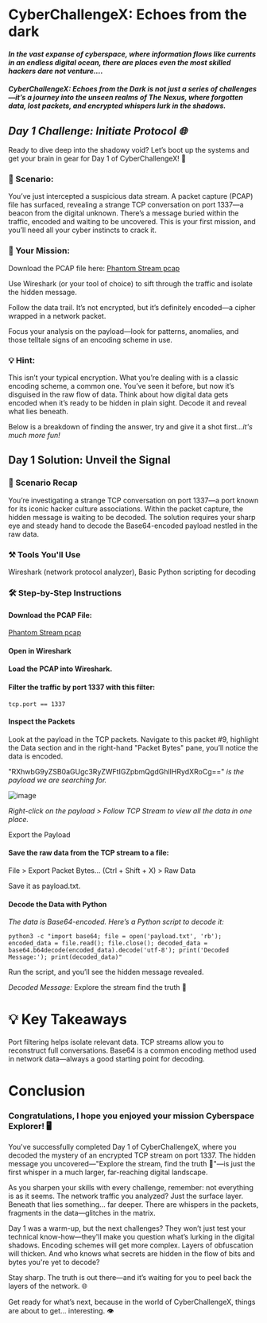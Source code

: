 # CyberChallengeX: Echoes from the dark

#### _In the vast expanse of cyberspace, where information flows like currents in an endless digital ocean, there are places even the most skilled hackers dare not venture...._ 

#### _CyberChallengeX: Echoes from the Dark is not just a series of challenges—it’s a journey into the unseen realms of The Nexus, where forgotten data, lost packets, and encrypted whispers lurk in the shadows._ 


## _Day 1 Challenge: Initiate Protocol 🌐_

Ready to dive deep into the shadowy void? Let’s boot up the systems and get your brain in gear for Day 1 of CyberChallengeX! 🚀

### 🔎 Scenario:
You’ve just intercepted a suspicious data stream. A packet capture (PCAP) file has surfaced, revealing a strange TCP conversation on port 1337—a beacon from the digital unknown. There’s a message buried within the traffic, encoded and waiting to be uncovered. This is your first mission, and you’ll need all your cyber instincts to crack it.

### 🔑 Your Mission:

Download the PCAP file here: [Phantom Stream pcap](https://github.com/d4n392/CyberChallengeX/blob/main/hacking_challenge_day1.pcapng)

Use Wireshark (or your tool of choice) to sift through the traffic and isolate the hidden message.

Follow the data trail. It’s not encrypted, but it’s definitely encoded—a cipher wrapped in a network packet.

Focus your analysis on the payload—look for patterns, anomalies, and those telltale signs of an encoding scheme in use.

### 💡 Hint:
This isn’t your typical encryption. What you’re dealing with is a classic encoding scheme, a common one. You’ve seen it before, but now it’s disguised in the raw flow of data. Think about how digital data gets encoded when it’s ready to be hidden in plain sight. Decode it and reveal what lies beneath.

Below is a breakdown of finding the answer, try and give it a shot first..._it's much more fun!_

## Day 1 Solution: Unveil the Signal

### 🔎 Scenario Recap

You’re investigating a strange TCP conversation on port 1337—a port known for its iconic hacker culture associations. Within the packet capture, the hidden message is waiting to be decoded. The solution requires your sharp eye and steady hand to decode the Base64-encoded payload nestled in the raw data.

### ⚒️ Tools You'll Use

Wireshark (network protocol analyzer), Basic Python scripting for decoding

### 🛠️ Step-by-Step Instructions

#### Download the PCAP File:

[Phantom Stream pcap](https://github.com/d4n392/CyberChallengeX/blob/main/hacking_challenge_day1.pcapng)

#### Open in Wireshark

#### Load the PCAP into Wireshark.

#### Filter the traffic by port 1337 with this filter:
    tcp.port == 1337

#### Inspect the Packets

Look at the payload in the TCP packets. Navigate to this packet #9, highlight the Data section and in the right-hand "Packet Bytes" pane, you’ll notice the data is encoded. 

"RXhwbG9yZSB0aGUgc3RyZWFtIGZpbmQgdGhlIHRydXRoCg==" _is the payload we are searching for._

![image](https://github.com/user-attachments/assets/d710f3c0-6eb2-4e91-bc1e-85895539f37d)

_Right-click on the payload > Follow TCP Stream to view all the data in one place._

Export the Payload

#### Save the raw data from the TCP stream to a file:

File > Export Packet Bytes... (Ctrl + Shift + X) > Raw Data

Save it as payload.txt.

#### Decode the Data with Python

_The data is Base64-encoded. Here’s a Python script to decode it:_

    python3 -c "import base64; file = open('payload.txt', 'rb'); encoded_data = file.read(); file.close(); decoded_data = base64.b64decode(encoded_data).decode('utf-8'); print('Decoded Message:'); print(decoded_data)"


Run the script, and you’ll see the hidden message revealed.

_Decoded Message:_ 
Explore the stream find the truth 🏴


# 💡 Key Takeaways
Port filtering helps isolate relevant data.
TCP streams allow you to reconstruct full conversations.
Base64 is a common encoding method used in network data—always a good starting point for decoding.

# Conclusion

### Congratulations, I hope you enjoyed your mission Cyberspace Explorer! 🖥️

You've successfully completed Day 1 of CyberChallengeX, where you decoded the mystery of an encrypted TCP stream on port 1337. The hidden message you uncovered—"Explore the stream, find the truth 🏴"—is just the first whisper in a much larger, far-reaching digital landscape.

As you sharpen your skills with every challenge, remember: not everything is as it seems. The network traffic you analyzed? Just the surface layer. Beneath that lies something... far deeper. There are whispers in the packets, fragments in the data—glitches in the matrix.

Day 1 was a warm-up, but the next challenges? They won’t just test your technical know-how—they'll make you question what’s lurking in the digital shadows. Encoding schemes will get more complex. Layers of obfuscation will thicken. And who knows what secrets are hidden in the flow of bits and bytes you're yet to decode?

Stay sharp. The truth is out there—and it’s waiting for you to peel back the layers of the network. 🌐

Get ready for what’s next, because in the world of CyberChallengeX, things are about to get... interesting. 👁️
